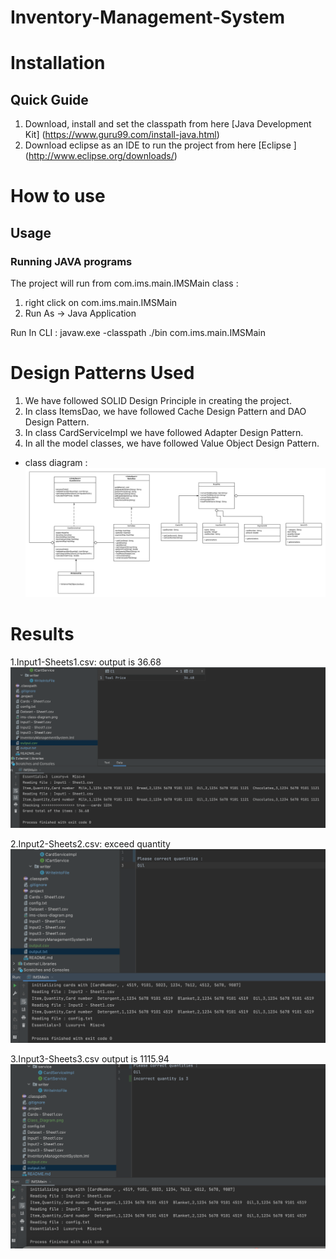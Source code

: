Inventory-Management-System
===========================


Installation
============

Quick Guide
-----------
1. Download, install and set the classpath from here [Java Development Kit] (https://www.guru99.com/install-java.html)
1. Download eclipse as an IDE to run the project from here [Eclipse ] (http://www.eclipse.org/downloads/)

How to use
==========

Usage
-----

### Running JAVA programs

The project will run from com.ims.main.IMSMain class : 
1. right click on com.ims.main.IMSMain
1. Run As -> Java Application

Run In CLI : 
javaw.exe -classpath ./bin com.ims.main.IMSMain



Design Patterns Used
============
1. We have followed SOLID Design Principle in creating the project.
1. In class ItemsDao, we have followed Cache Design Pattern and DAO Design Pattern.
1. In class CardServiceImpl we have followed Adapter Design Pattern.
1. In all the model classes, we have followed Value Object Design Pattern.

- class diagram :
  ![alt text](Class_Diagram.png "Title")


Results
==========

1.Input1-Sheets1.csv:
output is 36.68
![alt text](./output_screenshots/input1.png "Title")

2.Input2-Sheets2.csv:
exceed quantity
![alt text](./output_screenshots/input2.png "Title")

3.Input3-Sheets3.csv
output is 1115.94
![alt text](./output_screenshots/input3.png "Title")






